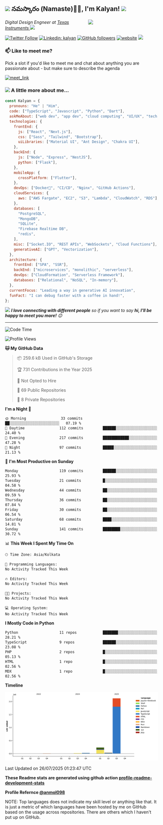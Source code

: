 <h2><img src="https://emojis.slackmojis.com/emojis/images/1531849430/4246/blob-sunglasses.gif?1531849430" width="30"/> నమస్కారం (Namaste)🙏🏻, I'm Kalyan! <img src="https://media.giphy.com/media/12oufCB0MyZ1Go/giphy.gif" width="50"></h2>
<img align='right' src="https://media.giphy.com/media/M9gbBd9nbDrOTu1Mqx/giphy.gif" width="230">
<p><em>Digital Design Engneer at <a href="https://www.ti.com/">Texas Instruments
</a><img src="https://media.giphy.com/media/WUlplcMpOCEmTGBtBW/giphy.gif" width="30"> 
</em></p>

[![Twitter Follow](https://img.shields.io/twitter/follow/pkalyankumar101?label=Follow)](https://x.com/pkalyankumar101)
[![Linkedin: kalyan](https://img.shields.io/badge/-Kalyan-blue?style=flat-square&logo=Linkedin&logoColor=white&link=https://www.linkedin.com/in/pkalyankumar1010/)](https://www.linkedin.com/in/pkalyankumar1010/)
[![GitHub followers](https://img.shields.io/github/followers/pkalyankumar1010?label=Follow&style=social)](https://github.com/pkalyankumar1010)
[![website](https://img.shields.io/badge/Website-46a2f1.svg?&style=flat-square&logo=Google-Chrome&logoColor=white&link=https://sumathi.dev/)](https://sumathi.dev/)
![](https://visitor-badge.glitch.me/badge?page_id=anmol098.anmol098)

<!-- ![Waka Readme](https://github.com/anmol098/anmol098/workflows/Waka%20Readme/badge.svg) -->

### 📫 Like to meet me?

Pick a slot if you'd like to meet me and chat about anything you are passionate about - but make sure to describe the agenda

<a href="https://calendly.com/pkalyankumar1010/30min" target="_blank"><img width="498" alt="meet_link" src="https://user-images.githubusercontent.com/15426564/144297439-f530f383-e73e-41e0-9914-a9b7d3f432e5.png"></a>

<!-- 👇 Hit in your console or terminal to connect with me.

```bash
npx kalyan
```

**👆 This command line tool can be found at [npx kalyan](https://github.com/pkalyankumar1010/npx_card)** -->

### <img src="https://media.giphy.com/media/VgCDAzcKvsR6OM0uWg/giphy.gif" width="50"> A little more about me...

```javascript
const Kalyan = {
  pronouns: "He" | "Him",
  code: ["TypeScript", "Javascript", "Python", "Dart"],
  askMeAbout: ["web dev", "app dev", "cloud computing", "UI/UX", "tech trends"],
  technologies: {
    frontEnd: {
      js: ["React", "Next.js"],
      css: ["Sass", "Tailwind", "Bootstrap"],
      uiLibraries: ["Material UI", "Ant Design", "Chakra UI"],
    },
    backEnd: {
      js: ["Node", "Express", "NestJS"],
      python: ["Flask"],
    },
    mobileApp: {
      crossPlatform: ["Flutter"],
    },
    devOps: ["Docker🐳", "CI/CD", "Nginx", "GitHub Actions"],
    cloudServices: {
      aws: ["AWS Fargate", "EC2", "S3", "Lambda", "CloudWatch", "RDS"],
    },
    databases: [
      "PostgreSQL",
      "MongoDB",
      "SQLite",
      "Firebase Realtime DB",
      "redis",
    ],
    misc: ["Socket.IO", "REST APIs", "WebSockets", "Cloud Functions"],
    generativeAI: ["GPT", "Vectorization"],
  },
  architecture: {
    frontEnd: ["SPA", "SSR"],
    backEnd: ["microservices", "monolithic", "serverless"],
    devOps: ["CloudFormation", "Serverless Framework"],
    databases: ["Relational", "NoSQL", "In-memory"],
  },
  currentFocus: "Leading a way in generative AI innovation",
  funFact: "I can debug faster with a coffee in hand!",
};
```

<img src="https://media.giphy.com/media/LnQjpWaON8nhr21vNW/giphy.gif" width="60"> <em><b>I love connecting with different people</b> so if you want to say <b>hi, I'll be happy to meet you more!</b> 😊</em>

---

<!--START_SECTION:waka-->
![Code Time](http://img.shields.io/badge/Code%20Time-3%20hrs%2013%20mins-blue)

![Profile Views](http://img.shields.io/badge/Profile%20Views-0-blue)

**🐱 My GitHub Data** 

> 📦 259.6 kB Used in GitHub's Storage 
 > 
> 🏆 731 Contributions in the Year 2025
 > 
> 🚫 Not Opted to Hire
 > 
> 📜 69 Public Repositories 
 > 
> 🔑 8 Private Repositories 
 > 
**I'm a Night 🦉** 

```text
🌞 Morning                33 commits          ██░░░░░░░░░░░░░░░░░░░░░░░   07.19 % 
🌆 Daytime                112 commits         ██████░░░░░░░░░░░░░░░░░░░   24.40 % 
🌃 Evening                217 commits         ████████████░░░░░░░░░░░░░   47.28 % 
🌙 Night                  97 commits          █████░░░░░░░░░░░░░░░░░░░░   21.13 % 
```
📅 **I'm Most Productive on Sunday** 

```text
Monday                   119 commits         ██████░░░░░░░░░░░░░░░░░░░   25.93 % 
Tuesday                  21 commits          █░░░░░░░░░░░░░░░░░░░░░░░░   04.58 % 
Wednesday                44 commits          ██░░░░░░░░░░░░░░░░░░░░░░░   09.59 % 
Thursday                 36 commits          ██░░░░░░░░░░░░░░░░░░░░░░░   07.84 % 
Friday                   30 commits          ██░░░░░░░░░░░░░░░░░░░░░░░   06.54 % 
Saturday                 68 commits          ████░░░░░░░░░░░░░░░░░░░░░   14.81 % 
Sunday                   141 commits         ████████░░░░░░░░░░░░░░░░░   30.72 % 
```


📊 **This Week I Spent My Time On** 

```text
🕑︎ Time Zone: Asia/Kolkata

💬 Programming Languages: 
No Activity Tracked This Week

🔥 Editors: 
No Activity Tracked This Week

🐱‍💻 Projects: 
No Activity Tracked This Week

💻 Operating System: 
No Activity Tracked This Week
```

**I Mostly Code in Python** 

```text
Python                   11 repos            ███████░░░░░░░░░░░░░░░░░░   28.21 % 
TypeScript               9 repos             ██████░░░░░░░░░░░░░░░░░░░   23.08 % 
PHP                      2 repos             █░░░░░░░░░░░░░░░░░░░░░░░░   05.13 % 
HTML                     1 repo              █░░░░░░░░░░░░░░░░░░░░░░░░   02.56 % 
MDX                      1 repo              █░░░░░░░░░░░░░░░░░░░░░░░░   02.56 % 
```



**Timeline**

![Lines of Code chart](https://raw.githubusercontent.com/pkalyankumar1010/pkalyankumar1010/main/assets/bar_graph.png)


 Last Updated on 26/07/2025 01:23:47 UTC
<!--END_SECTION:waka-->

**These Readme stats are generated using github action [profile-readme-development-stats](https://github.com/marketplace/actions/profile-readme-development-stats)**

**Profile Refernce [@anmol098](https://github.com/anmol098/)**

NOTE: Top languages does not indicate my skill level or anything like that. It is just a metric of which languages have been hosted by me on GitHub based on the usage across repositories. There are others which I haven't put up on GitHub.
